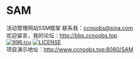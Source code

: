 # SAM
活动管理网站SSM框架
联系我：ccnoobs@sina.com<br>
欢迎留言，我的论坛：http://bbs.ccnoobs.top<br>
[![996.icu](https://img.shields.io/badge/link-996.icu-red.svg)](https://996.icu)
[![LICENSE](https://img.shields.io/badge/license-Anti%20996-blue.svg)](https://github.com/996icu/996.ICU/blob/master/LICENSE)
<br>
项目演示地址：http://www.ccnoobs.top:8080/SAM<br>
